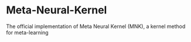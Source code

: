 # Meta-Neural-Kernel
The official implementation of Meta Neural Kernel (MNK), a kernel method for meta-learning
